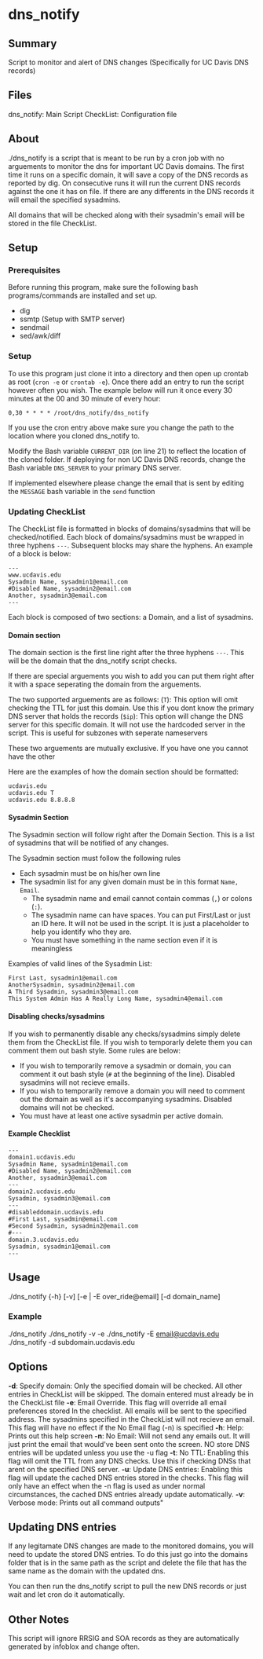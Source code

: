 # dns_notify
## Summary
Script to monitor and alert of DNS changes (Specifically for UC Davis DNS records)

## Files
dns_notify: Main Script
CheckList: Configuration file

## About
./dns_notify is a script that is meant to be run by a cron job with no arguements to monitor the dns for important UC Davis domains. The first time it runs on a specific domain, it will save a copy of the DNS records as reported by dig. On consecutive runs it will run the current DNS records against the one it has on file. If there are any differents in the DNS records it will email the specified sysadmins. 

All domains that will be checked along with their sysadmin's email will be stored in the file CheckList.

## Setup

### Prerequisites
Before running this program, make sure the following bash programs/commands are installed and set up.
- dig
- ssmtp (Setup with SMTP server)
- sendmail
- sed/awk/diff

### Setup
To use this program just clone it into a directory and then open up crontab as root (`cron -e` or `crontab -e`). Once there add an entry to run the script however often you wish. The example below will run it once every 30 minutes at the 00 and 30 minute of every hour:

```
0,30 * * * * /root/dns_notify/dns_notify
```

If you use the cron entry above make sure you change the path to the location where you cloned dns_notify to.

Modify the Bash variable `CURRENT_DIR` (on line 21) to reflect the location of the cloned folder.
If deploying for non UC Davis DNS records, change the Bash variable `DNS_SERVER` to your primary DNS server.

If implemented elsewhere please change the email that is sent by editing the `MESSAGE` bash variable in the `send` function

### Updating CheckList
The CheckList file is formatted in blocks of domains/sysadmins that will be checked/notified. Each block of domains/sysadmins must be wrapped in three hyphens `---`. Subsequent blocks may share the hyphens. An example of a block is below:

```
---
www.ucdavis.edu
Sysadmin Name, sysadmin1@email.com
#Disabled Name, sysadmin2@email.com
Another, sysadmin3@email.com
---
```

Each block is composed of two sections: a Domain, and a list of sysadmins.

#### Domain section
The domain section is the first line right after the three hyphens `---`. This will be the domain that the dns_notify script checks.

If there are special arguements you wish to add you can put them right after it with a space seperating the domain from the arguements.

The two supported arguements are as follows:
(`T`): This option will omit checking the TTL for just this domain. Use this if you dont know the primary DNS server that holds the records
(`$ip`): This option will change the DNS server for this specific domain. It will not use the hardcoded server in the script. This is useful for subzones with seperate nameservers

These two arguements are mutually exclusive. If you have one you cannot have the other

Here are the examples of how the domain section should be formatted:
```
ucdavis.edu
ucdavis.edu T
ucdavis.edu 8.8.8.8
```

#### Sysadmin Section
The Sysadmin section will follow right after the Domain Section. This is a list of sysadmins that will be notified of any changes.

The Sysadmin section must follow the following rules
- Each sysadmin must be on his/her own line
- The sysadmin list for any given domain must be in this format `Name, Email`.
	- The sysadmin name and email cannot contain commas (`,`) or colons (`:`).
	- The sysadmin name can have spaces. You can put First/Last or just an ID here. It will not be used in the script. It is just a placeholder to help you identify who they are.
	- You must have something in the name section even if it is meaningless

Examples of valid lines of the Sysadmin List:
```
First Last, sysadmin1@email.com
AnotherSysadmin, sysadmin2@email.com
A Third Sysadmin, sysadmin3@email.com
This System Admin Has A Really Long Name, sysadmin4@email.com
```

#### Disabling checks/sysadmins
If you wish to permanently disable any checks/sysadmins simply delete them from the CheckList file. If you wish to temporarly delete them you can comment them out bash style. Some rules are below:

- If you wish to temporarily remove a sysadmin or domain, you can comment it out bash style (`#` at the beginning of the line). Disabled sysadmins will not recieve emails.
- If you wish to temporarily remove a domain you will need to comment out the domain as well as it's accompanying sysadmins. Disabled domains will not be checked.
- You must have at least one active sysadmin per active domain.



#### Example Checklist
```
---
domain1.ucdavis.edu
Sysadmin Name, sysadmin1@email.com
#Disabled Name, sysadmin2@email.com
Another, sysadmin3@email.com
---
domain2.ucdavis.edu
Sysadmin, sysadmin3@email.com
---
#disableddomain.ucdavis.edu
#First Last, sysadmin@email.com
#Second Sysadmin, sysadmin2@email.com
#---
domain.3.ucdavis.edu
Sysadmin, sysadmin1@email.com
---
```


## Usage
./dns_notify {-h} [-v] [-e | -E over_ride@email] [-d domain_name]

### Example
./dns_notify
./dns_notify -v -e
./dns_notify -E email@ucdavis.edu
./dns_notify -d subdomain.ucdavis.edu


## Options
**-d**: Specify domain: Only the specified domain will be checked. All other entries in CheckList will be skipped. The domain entered must already be in the CheckList file
**-e**: Email Override. This flag will override all email preferences stored In the checklist. All emails will be sent to the specified address. The sysadmins specified in the CheckList will not recieve an email. This flag will have no effect if the No Email flag (-n) is specified
**-h**: Help: Prints out this help screen
**-n**: No Email: Will not send any emails out. It will just print the email that would've been sent onto the screen. NO store DNS entries will be updated unless you use the -u flag
**-t**: No TTL: Enabling this flag will omit the TTL from any DNS checks. Use this if checking DNSs that arent on the specified DNS server.
**-u**: Update DNS entries: Enabling this flag will update the cached DNS entries stored in the checks. This flag will only have an effect when the -n flag is used as under normal circumstances, the cached DNS entries already update automatically.
**-v**: Verbose mode: Prints out all command outputs"

## Updating DNS entries
If any legitamate DNS changes are made to the monitored domains, you will need to update the stored DNS entries. To do this just go into the domains folder that is in the same path as the script and delete the file that has the same name as the domain with the updated dns.

You can then run the dns_notify script to pull the new DNS records or just wait and let cron do it automatically.

## Other Notes
This script will ignore RRSIG and SOA records as they are automatically generated by infoblox and change often.
